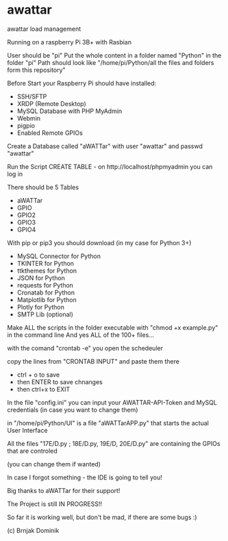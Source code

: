 # awattar
awattar load management

Running on a raspberry Pi 3B+ with Rasbian

User should be "pi"
Put the whole content in a folder named "Python" in the folder "pi"
Path should look like "/home/pi/Python/all the files and folders form this repository" 

Before Start your Raspberry Pi should have installed:

- SSH/SFTP 
- XRDP (Remote Desktop)
- MySQL Database with PHP MyAdmin 
- Webmin
- pigpio
- Enabled Remote GPIOs  

Create a Database called "aWATTar" with user "awattar" and passwd "awattar" 

Run the Script CREATE TABLE - on http://localhost/phpmyadmin you can log in

There should be 5 Tables
- aWATTar
- GPIO
- GPIO2
- GPIO3
- GPIO4

With pip or pip3 you should download
(in my case for Python 3+)
- MySQL Connector for Python
- TKINTER for Python
- ttkthemes for Python
- JSON for Python
- requests for Python
- Cronatab for Python
- Matplotlib for Python
- Plotly for Python
- SMTP Lib (optional)

Make ALL the scripts in the folder executable with "chmod +x example.py" in the command line
And yes ALL of the 100+ files...

with the comand "crontab -e" you open the schedeuler

copy the lines from "CRONTAB INPUT" and paste them there
- ctrl + o to save 
- then ENTER to save chnanges
- then ctrl+x to EXIT 

In the file "config.ini" you can input your AWATTAR-API-Token and MySQL credentials (in case you want to change them)

in "/home/pi/Python/UI" is a file "aWATTarAPP.py" that starts the actual User Interface

All the files "17E/D.py ; 18E/D.py, 19E/D, 20E/D.py" are containing the GPIOs that are controled 

(you can change them if wanted)

In case I forgot something - the IDE is going to tell you!

Big thanks to aWATTar for their support!

The Project is still IN PROGRESS!! 

So far it is working well, but don't be mad, if there are some bugs :)

(c) Brnjak Dominik
